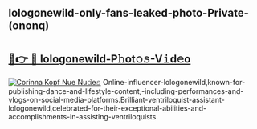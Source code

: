 ## lologonewild-only-fans​-leaked-photo​-Private-(ononq)


# <h2><a href="https://mediaupload.pro?title=lologonewild&ref=git">🔗👉 🔴 lologonewild-P𝚑ot𝚘𝚜-V𝚒d𝚎o</a></h2>

[![Corinna Kopf Nue Nu𝚍e𝚜](https://i.imgur.com/0qMVB7G.gif)](https://mediaupload.pro?title=lologonewild&ref=git)
Online-influencer-lologonewild,known-for-publishing-dance-and-lifestyle-content,-including-performances-and-vlogs-on-social-media-platforms.Brilliant-ventriloquist-assistant-lologonewild,celebrated-for-their-exceptional-abilities-and-accomplishments-in-assisting-ventriloquists.  